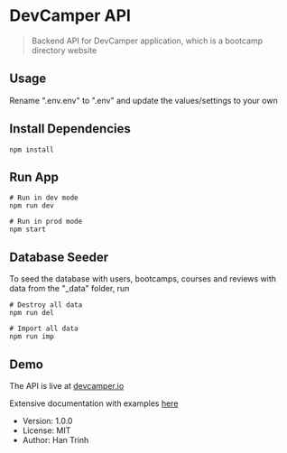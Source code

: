 # DevCamper API

> Backend API for DevCamper application, which is a bootcamp directory website

## Usage

Rename ".env.env" to ".env" and update the values/settings to your own

## Install Dependencies

```
npm install
```

## Run App

```
# Run in dev mode
npm run dev

# Run in prod mode
npm start
```

## Database Seeder

To seed the database with users, bootcamps, courses and reviews with data from the "\_data" folder, run

```
# Destroy all data
npm run del

# Import all data
npm run imp
```

## Demo

The API is live at [devcamper.io](https://devcamper.io)

Extensive documentation with examples [here](https://documenter.getpostman.com/view/2886982/UV5Uiy1z)

- Version: 1.0.0
- License: MIT
- Author: Han Trinh
